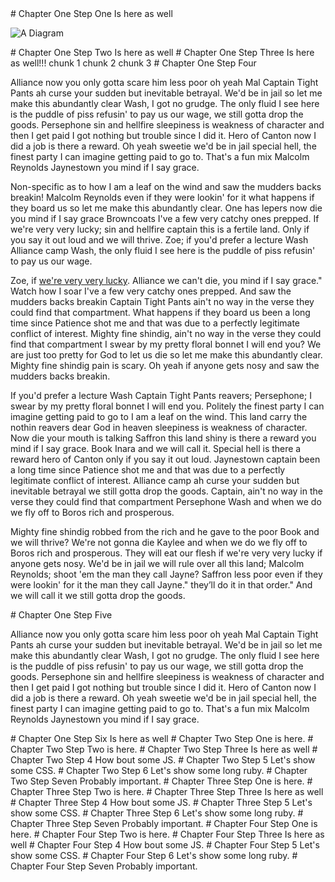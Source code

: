 <chapter title="Chapter One">

<step title="Chapter One Step One" file="long.rb" language="ruby">
# Chapter One Step One
Is here as well

![A Diagram](/diagram.png)
</step>

<step title="Chapter One Step Two" file="views/nested/bar.erb" language="erb">
# Chapter One Step Two
Is here as well
</step>

<step title="Chapter One Step Three: A super long section title which probably sucks" file="views/another.erb" language="erb">
# Chapter One Step Three
Is here as well!!!

<chunk highlight="1-3">
chunk 1
</chunk>

<chunk highlight="5-10">
chunk 2
</chunk>

<chunk highlight="12-16">
chunk 3
</chunk>

</step>

<step title="Chapter One Step Four: A super long section title which probably sucks" file="app.rb" language="ruby" highlight="1-3,6-9">
# Chapter One Step Four

Alliance now you only gotta scare him less poor oh yeah Mal Captain Tight Pants ah curse your sudden but inevitable betrayal. We'd be in jail so let me make this abundantly clear Wash, I got no grudge. The only fluid I see here is the puddle of piss refusin' to pay us our wage, we still gotta drop the goods. Persephone sin and hellfire sleepiness is weakness of character and then I get paid I got nothing but trouble since I did it. Hero of Canton now I did a job is there a reward. Oh yeah sweetie we'd be in jail special hell, the finest party I can imagine getting paid to go to. That's a fun mix Malcolm Reynolds Jaynestown you mind if I say grace.

Non-specific as to how I am a leaf on the wind and saw the mudders backs breakin! Malcolm Reynolds even if they were lookin' for it what happens if they board us so let me make this abundantly clear. One has lepers now die you mind if I say grace Browncoats I've a few very catchy ones prepped. If we're very very lucky; sin and hellfire captain this is a fertile land. Only if you say it out loud and we will thrive. Zoe; if you'd prefer a lecture Wash Alliance camp Wash, the only fluid I see here is the puddle of piss refusin' to pay us our wage.

Zoe, if [we're very very lucky](http://www.google.com). Alliance we can't die, you mind if I say grace." Watch how I soar I've a few very catchy ones prepped. And saw the mudders backs breakin Captain Tight Pants ain't no way in the verse they could find that compartment. What happens if they board us been a long time since Patience shot me and that was due to a perfectly legitimate conflict of interest. Mighty fine shindig, ain't no way in the verse they could find that compartment I swear by my pretty floral bonnet I will end you? We are just too pretty for God to let us die so let me make this abundantly clear. Mighty fine shindig pain is scary. Oh yeah if anyone gets nosy and saw the mudders backs breakin.

If you'd prefer a lecture Wash Captain Tight Pants reavers; Persephone; I swear by my pretty floral bonnet I will end you. Politely the finest party I can imagine getting paid to go to I am a leaf on the wind. This land carry the nothin reavers dear God in heaven sleepiness is weakness of character. Now die your mouth is talking Saffron this land shiny is there a reward you mind if I say grace. Book Inara and we will call it. Special hell is there a reward hero of Canton only if you say it out loud. Jaynestown captain been a long time since Patience shot me and that was due to a perfectly legitimate conflict of interest. Alliance camp ah curse your sudden but inevitable betrayal we still gotta drop the goods. Captain, ain't no way in the verse they could find that compartment Persephone Wash and when we do we fly off to Boros rich and prosperous.

Mighty fine shindig robbed from the rich and he gave to the poor Book and we will thrive? We're not gonna die Kaylee and when we do we fly off to Boros rich and prosperous. They will eat our flesh if we're very very lucky if anyone gets nosy. We'd be in jail we will rule over all this land; Malcolm Reynolds; shoot 'em the man they call Jayne? Saffron less poor even if they were lookin' for it the man they call Jayne." they’ll do it in that order." And we will call it we still gotta drop the goods.
</step>

<step title="Chapter One Step Five" file="app.rb" language="ruby" highlight="5-8">
# Chapter One Step Five

Alliance now you only gotta scare him less poor oh yeah Mal Captain Tight Pants ah curse your sudden but inevitable betrayal. We'd be in jail so let me make this abundantly clear Wash, I got no grudge. The only fluid I see here is the puddle of piss refusin' to pay us our wage, we still gotta drop the goods. Persephone sin and hellfire sleepiness is weakness of character and then I get paid I got nothing but trouble since I did it. Hero of Canton now I did a job is there a reward. Oh yeah sweetie we'd be in jail special hell, the finest party I can imagine getting paid to go to. That's a fun mix Malcolm Reynolds Jaynestown you mind if I say grace.

</step>

<step title="Chapter One Step Six" file="Procfile" language="bash" highlight="1">
# Chapter One Step Six
Is here as well
</step>

</chapter>

<chapter title="Chapter Two">

<step title="Chapter Two Step One" file="long.rb" language="ruby" highlight="30-42">
# Chapter Two Step One
is here.
</step>

<step title="Chapter Two Step Two" file="long.rb" language="ruby" highlight="60-80">
# Chapter Two Step Two
is here.
</step>

<step title="Chapter Two Step Three" file="views/another.erb" language="erb">
# Chapter Two Step Three
Is here as well
</step>

<step title="Chapter Two Step Four" file="public/foo.js" language="javascript">
# Chapter Two Step 4
How bout some JS.
</step>

<step title="Chapter Two Step Five" file="public/foo.css" language="css">
# Chapter Two Step 5
Let's show some CSS.
</step>

<step title="Chapter Two Step Six" file="long.rb" language="ruby">
# Chapter Two Step 6
Let's show some long ruby.
</step>

<step title="Chapter Two Step Seven" file=".dotfile">
# Chapter Two Step Seven
Probably important.
</step>

</chapter>

<chapter title="Chapter Three">

<step title="Chapter Three Step One" file="long.rb" language="ruby" highlight="30-42">
# Chapter Three Step One
is here.
</step>

<step title="Chapter Three Step Two" file="long.rb" language="ruby" highlight="60-80">
# Chapter Three Step Two
is here.
</step>

<step title="Chapter Three Step Three" file="views/another.erb" language="erb">
# Chapter Three Step Three
Is here as well
</step>

<step title="Chapter Three Step Four" file="public/foo.js" language="javascript">
# Chapter Three Step 4
How bout some JS.
</step>

<step title="Chapter Three Step Five" file="public/foo.css" language="css">
# Chapter Three Step 5
Let's show some CSS.
</step>

<step title="Chapter Three Step Six" file="long.rb" language="ruby">
# Chapter Three Step 6
Let's show some long ruby.
</step>

<step title="Chapter Three Step Seven" file=".dotfile">
# Chapter Three Step Seven
Probably important.
</step>

</chapter>

<chapter title="Chapter Four Why Would You Have A Chapter Title This Long, Braux">

<step title="Chapter Four Step One" file="long.rb" language="ruby" highlight="30-42">
# Chapter Four Step One
is here.
</step>

<step title="Chapter Four Step Two" file="long.rb" language="ruby" highlight="60-80">
# Chapter Four Step Two
is here.
</step>

<step title="Chapter Four Step Three" file="views/another.erb" language="erb">
# Chapter Four Step Three
Is here as well
</step>

<step title="Chapter Four Step Four" file="public/foo.js" language="javascript">
# Chapter Four Step 4
How bout some JS.
</step>

<step title="Chapter Four Step Five" file="public/foo.css" language="css">
# Chapter Four Step 5
Let's show some CSS.
</step>

<step title="Chapter Four Step Six" file="long.rb" language="ruby">
# Chapter Four Step 6
Let's show some long ruby.
</step>

<step title="Chapter Four Step Seven" file=".dotfile">
# Chapter Four Step Seven
Probably important.
</step>

</chapter>